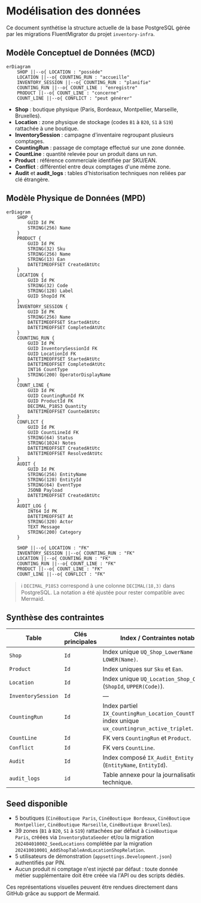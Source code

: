 # Modélisation des données

Ce document synthétise la structure actuelle de la base PostgreSQL gérée par les migrations FluentMigrator du projet `inventory-infra`.

## Modèle Conceptuel de Données (MCD)

```mermaid
erDiagram
    SHOP ||--o{ LOCATION : "possède"
    LOCATION ||--o{ COUNTING_RUN : "accueille"
    INVENTORY_SESSION ||--o{ COUNTING_RUN : "planifie"
    COUNTING_RUN ||--o{ COUNT_LINE : "enregistre"
    PRODUCT ||--o{ COUNT_LINE : "concerne"
    COUNT_LINE ||--o{ CONFLICT : "peut générer"
```

- **Shop** : boutique physique (Paris, Bordeaux, Montpellier, Marseille, Bruxelles).
- **Location** : zone physique de stockage (codes `B1` à `B20`, `S1` à `S19`) rattachée à une boutique.
- **InventorySession** : campagne d'inventaire regroupant plusieurs comptages.
- **CountingRun** : passage de comptage effectué sur une zone donnée.
- **CountLine** : quantité relevée pour un produit dans un run.
- **Product** : référence commerciale identifiée par SKU/EAN.
- **Conflict** : différentiel entre deux comptages d'une même zone.
- **Audit** et **audit_logs** : tables d'historisation techniques non reliées par clé étrangère.

## Modèle Physique de Données (MPD)

```mermaid
erDiagram
    SHOP {
        GUID Id PK
        STRING(256) Name
    }
    PRODUCT {
        GUID Id PK
        STRING(32) Sku
        STRING(256) Name
        STRING(13) Ean
        DATETIMEOFFSET CreatedAtUtc
    }
    LOCATION {
        GUID Id PK
        STRING(32) Code
        STRING(128) Label
        GUID ShopId FK
    }
    INVENTORY_SESSION {
        GUID Id PK
        STRING(256) Name
        DATETIMEOFFSET StartedAtUtc
        DATETIMEOFFSET CompletedAtUtc
    }
    COUNTING_RUN {
        GUID Id PK
        GUID InventorySessionId FK
        GUID LocationId FK
        DATETIMEOFFSET StartedAtUtc
        DATETIMEOFFSET CompletedAtUtc
        INT16 CountType
        STRING(200) OperatorDisplayName
    }
    COUNT_LINE {
        GUID Id PK
        GUID CountingRunId FK
        GUID ProductId FK
        DECIMAL_P18S3 Quantity
        DATETIMEOFFSET CountedAtUtc
    }
    CONFLICT {
        GUID Id PK
        GUID CountLineId FK
        STRING(64) Status
        STRING(1024) Notes
        DATETIMEOFFSET CreatedAtUtc
        DATETIMEOFFSET ResolvedAtUtc
    }
    AUDIT {
        GUID Id PK
        STRING(256) EntityName
        STRING(128) EntityId
        STRING(64) EventType
        JSONB Payload
        DATETIMEOFFSET CreatedAtUtc
    }
    AUDIT_LOG {
        INT64 Id PK
        DATETIMEOFFSET At
        STRING(320) Actor
        TEXT Message
        STRING(200) Category
    }

    SHOP ||--o{ LOCATION : "FK"
    INVENTORY_SESSION ||--o{ COUNTING_RUN : "FK"
    LOCATION ||--o{ COUNTING_RUN : "FK"
    COUNTING_RUN ||--o{ COUNT_LINE : "FK"
    PRODUCT ||--o{ COUNT_LINE : "FK"
    COUNT_LINE ||--o{ CONFLICT : "FK"
```

> ℹ️ `DECIMAL_P18S3` correspond à une colonne `DECIMAL(18,3)` dans PostgreSQL. La notation a été ajustée pour rester compatible avec Mermaid.

## Synthèse des contraintes

| Table | Clés principales | Index / Contraintes notables |
| --- | --- | --- |
| `Shop` | `Id` | Index unique `UQ_Shop_LowerName` sur `LOWER(Name)`. |
| `Product` | `Id` | Index uniques sur `Sku` et `Ean`. |
| `Location` | `Id` | Index unique `UQ_Location_Shop_Code` (`ShopId`, `UPPER(Code)`). |
| `InventorySession` | `Id` | — |
| `CountingRun` | `Id` | Index partiel `IX_CountingRun_Location_CountType_Open`, index unique `ux_countingrun_active_triplet`. |
| `CountLine` | `Id` | FK vers `CountingRun` et `Product`. |
| `Conflict` | `Id` | FK vers `CountLine`. |
| `Audit` | `Id` | Index composé `IX_Audit_Entity` (`EntityName`, `EntityId`). |
| `audit_logs` | `id` | Table annexe pour la journalisation technique. |

## Seed disponible

- 5 boutiques (`CinéBoutique Paris`, `CinéBoutique Bordeaux`, `CinéBoutique Montpellier`, `CinéBoutique Marseille`, `CinéBoutique Bruxelles`).
- 39 zones (`B1` à `B20`, `S1` à `S19`) rattachées par défaut à `CinéBoutique Paris`, créées via `InventoryDataSeeder` et/ou la migration `202404010002_SeedLocations` complétée par la migration `202410010001_AddShopTableAndLocationShopRelation`.
- 5 utilisateurs de démonstration (`appsettings.Development.json`) authentifiés par PIN.
- Aucun produit ni comptage n'est injecté par défaut : toute donnée métier supplémentaire doit être créée via l'API ou des scripts dédiés.

Ces représentations visuelles peuvent être rendues directement dans GitHub grâce au support de Mermaid.
